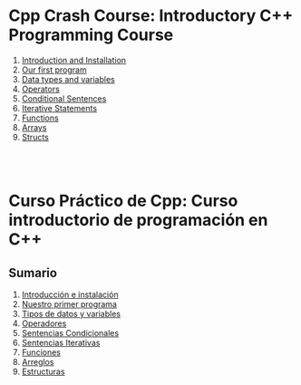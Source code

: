 # Cpp Crash Course: Introductory C++ Programming Course
1. [Introduction and Installation](./lesson-01)
1. [Our first program](./lesson-02)
1. [Data types and variables](./lesson-03)
1. [Operators](./lesson-04)
1. [Conditional Sentences](./lesson-05)
1. [Iterative Statements](./lesson-06)
1. [Functions](./lesson-07)
1. [Arrays](./lesson-08)
1. [Structs](./lesson-09)

<br>
<br>

# Curso Práctico de Cpp: Curso introductorio de programación en C++
## Sumario
1. [Introducción e instalación](./lesson-01)
1. [Nuestro primer programa](./lesson-02)
1. [Tipos de datos y variables](./lesson-03)
1. [Operadores](./lesson-04)
1. [Sentencias Condicionales](./lesson-05)
1. [Sentencias Iterativas](./lesson-06)
1. [Funciones](./lesson-07)
1. [Arreglos](./lesson-08)
1. [Estructuras](./lesson-09)
